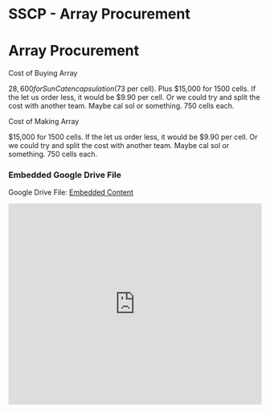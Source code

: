 # SSCP - Array Procurement

# Array Procurement

Cost of Buying Array

$28,600 for SunCat encapsulation ($73 per cell). Plus $15,000 for 1500 cells. If the let us order less, it would be $9.90 per cell. Or we could try and split the cost with another team. Maybe cal sol or something. 750 cells each.  

Cost of Making Array

$15,000 for 1500 cells. If the let us order less, it would be $9.90 per cell. Or we could try and split the cost with another team. Maybe cal sol or something. 750 cells each.  

[](https://drive.google.com/folderview?id=1CBSBVk1EoArSnIAuxolctUYYFE1chl0E)

### Embedded Google Drive File

Google Drive File: [Embedded Content](https://drive.google.com/embeddedfolderview?id=1CBSBVk1EoArSnIAuxolctUYYFE1chl0E#list)

<iframe width="100%" height="400" src="https://drive.google.com/embeddedfolderview?id=1CBSBVk1EoArSnIAuxolctUYYFE1chl0E#list" frameborder="0"></iframe>

